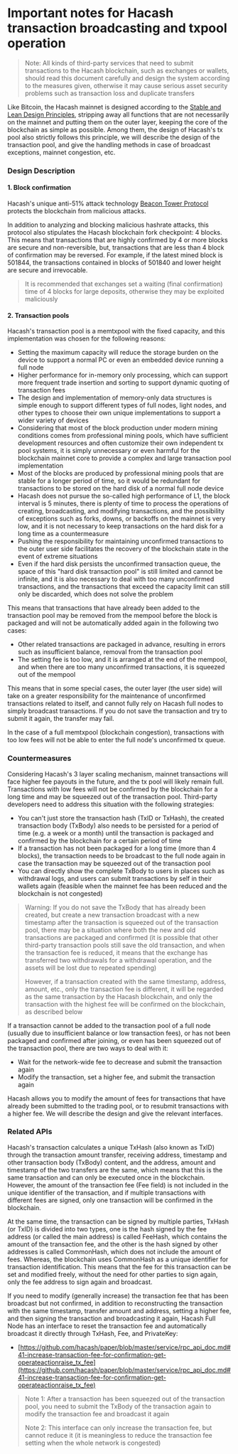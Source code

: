 Important notes for Hacash transaction broadcasting and txpool operation
===


> Note: All kinds of third-party services that need to submit transactions to the Hacash blockchain, such as exchanges or wallets, should read this document carefully and design the system according to the measures given, otherwise it may cause serious asset security problems such as transaction loss and duplicate transfers

Like Bitcoin, the Hacash mainnet is designed according to the [Stable and Lean Design Principles](https://github.com/hacash/paper/blob/master/tech/bitcoin_and_hacash_L1_comparison.md), stripping away all functions that are not necessarily on the mainnet and putting them on the outer layer, keeping the core of the blockchain as simple as possible. Among them, the design of Hacash's tx pool also strictly follows this principle, we will describe the design of the transaction pool, and give the handling methods in case of broadcast exceptions, mainnet congestion, etc.

### Design Description

#### 1. Block confirmation

Hacash's unique anti-51% attack technology [Beacon Tower Protocol](https://github.com/hacash/paper/blob/master/HIP/protocol/tech/PoW_of_avoid_51_percent_attack.md) protects the blockchain from malicious attacks.

In addition to analyzing and blocking malicious hashrate attacks, this protocol also stipulates the Hacash blockchain fork checkpoint: 4 blocks. This means that transactions that are highly confirmed by 4 or more blocks are secure and non-reversible, but, transactions that are less than 4 block of confirmation may be reversed. For example, if the latest mined block is 501844, the transactions contained in blocks of 501840 and lower height are secure and irrevocable.

> It is recommended that exchanges set a waiting (final confirmation) time of 4 blocks for large deposits, otherwise they may be exploited maliciously

#### 2. Transaction pools

Hacash's transaction pool is a memtxpool with the fixed  capacity, and this implementation was chosen for the following reasons:

- Setting the maximum capacity will reduce the storage burden on the device to support a normal PC or even an embedded device running a full node
- Higher performance for in-memory only processing, which can support more frequent trade insertion and sorting to support dynamic quoting of transaction fees
- The design and implementation of memory-only data structures is simple enough to support different types of full nodes, light nodes, and other types to choose their own unique implementations to support a wider variety of devices
- Considering that most of the block production under modern mining conditions comes from professional mining pools, which have sufficient development resources and often customize their own independent tx pool systems, it is simply unnecessary or even harmful for the blockchain mainnet core to provide a complex and large transaction pool implementation
- Most of the blocks are produced by professional mining pools that are stable for a longer period of time, so it would be redundant for transactions to be stored on the hard disk of a normal full node device
- Hacash does not pursue the so-called high performance of L1, the block interval is 5 minutes, there is plenty of time to process the operations of creating, broadcasting, and modifying transactions, and the possibility of exceptions such as forks, downs, or backoffs on the mainnet is very low, and it is not necessary to keep transactions on the hard disk for a long time as a countermeasure
- Pushing the responsibility for maintaining unconfirmed transactions to the outer user side facilitates the recovery of the blockchain state in the event of extreme situations
- Even if the hard disk persists the unconfirmed transaction queue, the space of this "hard disk transaction pool" is still limited and cannot be infinite, and it is also necessary to deal with too many unconfirmed transactions, and the transactions that exceed the capacity limit can still only be discarded, which does not solve the problem

This means that transactions that have already been added to the transaction pool may be removed from the mempool before the block is packaged and will not be automatically added again in the following two cases:

- Other related transactions are packaged in advance, resulting in errors such as insufficient balance, removal from the transaction pool
- The setting fee is too low, and it is arranged at the end of the mempool, and when there are too many unconfirmed transactions, it is squeezed out of the mempool

This means that in some special cases, the outer layer (the user side) will take on a greater responsibility for the maintenance of unconfirmed transactions related to itself, and cannot fully rely on Hacash full nodes to simply broadcast transactions. If you do not save the transaction and try to submit it again, the transfer may fail.

In the case of a full memtxpool (blockchain congestion), transactions with too low fees will not be able to enter the full node's unconfirmed tx queue.

### Countermeasures

Considering Hacash's 3 layer scaling mechanism, mainnet transactions will face higher fee payouts in the future, and the tx pool will likely remain full. Transactions with low fees will not be confirmed by the blockchain for a long time and may be squeezed out of the transaction pool. Third-party developers need to address this situation with the following strategies:

- You can't just store the transaction hash (TxID or TxHash), the created transaction body (TxBody) also needs to be persisted for a period of time (e.g. a week or a month) until the transaction is packaged and confirmed by the blockchain for a certain period of time
- If a transaction has not been packaged for a long time (more than 4 blocks), the transaction needs to be broadcast to the full node again in case the transaction may be squeezed out of the transaction pool
- You can directly show the complete TxBody to users in places such as withdrawal logs, and users can submit transactions by self in their wallets again (feasible when the  mainnet fee has been reduced and the blockchain is not congested)

> Warning: If you do not save the TxBody that has already been created, but create a new transaction broadcast with a new timestamp after the transaction is squeezed out of the transaction pool, there may be a situation where both the new and old transactions are packaged and confirmed (it is possible that other third-party transaction pools still save the old transaction, and when the transaction fee is reduced, it means that the exchange has transferred two withdrawals for a withdrawal operation, and the assets will be lost due to repeated spending)
>
> However, if a transaction created with the same timestamp, address, amount, etc., only the transaction fee is different, it will be regarded as the same transaction by the Hacash blockchain, and only the transaction with the highest fee will be confirmed on the blockchain, as described below

If a transaction cannot be added to the transaction pool of a full node (usually due to insufficient balance or low transaction fees), or has not been packaged and confirmed after joining, or even has been squeezed out of the transaction pool, there are two ways to deal with it:

- Wait for the network-wide fee to decrease and submit the transaction again
- Modify the transaction, set a higher fee, and submit the transaction again

Hacash allows you to modify the amount of fees for transactions that have already been submitted to the trading pool, or to resubmit transactions with a higher fee. We will describe the design and give the relevant interfaces.

### Related APIs

Hacash's transaction calculates a unique TxHash (also known as TxID) through the transaction amount transfer, receiving address, timestamp and other transaction body (TxBody) content, and the address, amount and timestamp of the two transfers are the same, which means that this is the same transaction and can only be executed once in the blockchain. However, the amount of the transaction fee (Fee field) is not included in the unique identifier of the transaction, and if multiple transactions with different fees are signed, only one transaction will be confirmed in the blockchain.

At the same time, the transaction can be signed by multiple parties, TxHash (or TxID) is divided into two types, one is the hash signed by the fee address (or called the main address) is called FeeHash, which contains the amount of the transaction fee, and the other is the hash signed by other addresses is called CommonHash, which does not include the amount of fees. Whereas, the blockchain uses CommonHash as a unique identifier for transaction identification. This means that the fee for this transaction can be set and modified freely, without the need for other parties to sign again, only the fee address to sign again and broadcast.

If you need to modify (generally increase) the transaction fee that has been broadcast but not confirmed, in addition to reconstructing the transaction with the same timestamp, transfer amount and address, setting a higher fee, and then signing the transaction and broadcasting it again, Hacash Full Node has an interface to reset the transaction fee and automatically broadcast it directly through TxHash, Fee, and PrivateKey:

- [https://github.com/hacash/paper/blob/master/service/rpc_api_doc.md#41-increase-transaction-fee-for-confirmation-get-operateactionraise_tx_fee](https://github.com/hacash/paper/blob/master/service/rpc_api_doc.md#41-increase-transaction-fee-for-confirmation-get-operateactionraise_tx_fee)

> Note 1: After a transaction has been squeezed out of the transaction pool, you need to submit the TxBody of the transaction again to modify the transaction fee and broadcast it again
> 
> Note 2: This interface can only increase the transaction fee, but cannot reduce it (it is meaningless to reduce the transaction fee setting when the whole network is congested)


